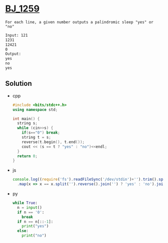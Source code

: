 # [BJ_1259](https://acmicpc.net/problem/1259)

```en
For each line, a given number outputs a palindromic sleep "yes" or "no"
```

```txt
Input: 121
1231
12421
0
Output:
yes
no
yes
```

## Solution

* cpp

  ```cpp
  #include <bits/stdc++.h>
  using namespace std;

  int main() {
    string s;
    while (cin>>s) {
      if(s=="0") break;
      string t = s;
      reverse(t.begin(), t.end());
      cout << (s == t ? "yes" : "no")<<endl;
    }
    return 0;
  }
  ```

* js

  ```js
  console.log((require('fs').readFileSync('/dev/stdin')+'').trim().split('\n').slice(0, -1)
    .map(x => x == x.split('').reverse().join('') ? 'yes' : 'no').join('\n'))
  ```

* py

  ```py
  while True:
    n = input()
    if n == '0':
      break
    if n == n[::-1]:
      print("yes")
    else:
      print("no")
  ```
